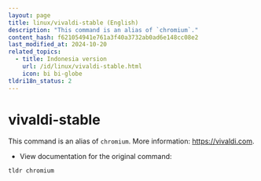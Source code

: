 ```yaml
---
layout: page
title: linux/vivaldi-stable (English)
description: "This command is an alias of `chromium`."
content_hash: f621054941e761a3f40a3732ab0ad6e148cc08e2
last_modified_at: 2024-10-20
related_topics:
  - title: Indonesia version
    url: /id/linux/vivaldi-stable.html
    icon: bi bi-globe
tldri18n_status: 2
---
```

# vivaldi-stable

This command is an alias of `chromium`.
More information: <https://vivaldi.com>.

- View documentation for the original command:

`tldr chromium`
